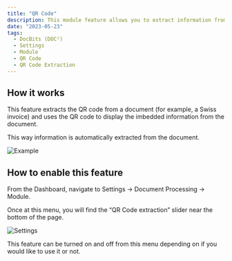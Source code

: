 ```yaml
---
title: "QR Code"
description: This module feature allows you to extract information from a documeht through a QR code.
date: "2023-05-23"
tags:
  - DocBits (DOC²)
  - Settings
  - Module
  - QR Code
  - QR Code Extraction
---
```

## How it works

This feature extracts the QR code from a document (for example, a Swiss invoice) and uses the QR code to display the imbedded information from the document.

This way information is automatically extracted from the document.

![Example](/_images/docbits/Settings/Module/QR-code/image_1_eg_doc.png)

## How to enable this feature

From the Dashboard, navigate to Settings → Document Processing → Module.

Once at this menu, you will find the “QR Code extraction” slider near the bottom of the page.

![Settings](/_images/docbits/Settings/Module/QR-code/image_2_settings.png)

This feature can be turned on and off from this menu depending on if you would like to use it or not.